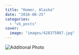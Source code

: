 ```yaml
---
title: "Homer, Alaska"
date: "2016-08-25"
categories: 
  - "vk_posts"
cover:
  image: "images/428375087.jpg"
---
```


![Additional Photo](https://vodpop.ru/wp-content/uploads/2023/07/428375088.jpg)
